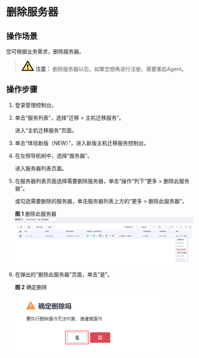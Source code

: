 # 删除服务器<a name="sms_03_0041"></a>

## 操作场景<a name="zh-cn_topic_0248056531_section1566111211466"></a>

您可根据业务需求，删除服务器。

>![](public_sys-resources/icon-caution.gif) **注意：** 
>删除服务器以后，如果您想再进行注册，需要重启Agent。

## 操作步骤<a name="zh-cn_topic_0248056531_section3351933141218"></a>

1.  登录管理控制台。
2.  单击“服务列表”，选择“迁移 \> 主机迁移服务”。

    进入“主机迁移服务”页面。

3.  单击“体验新版（NEW）”，进入新版主机迁移服务控制台。
4.  在左侧导航树中，选择“服务器”。

    进入服务器列表页面。

5.  在服务器列表页面选择需要删除服务器，单击“操作”列下“更多 \> 删除此服务器”。

    或勾选需要删除的服务器，单击服务器列表上方的“更多 \> 删除此服务器”。

    **图 1**  删除此服务器<a name="zh-cn_topic_0248056531_fig17541959494"></a>  
    ![](figures/删除此服务器.png "删除此服务器")

6.  在弹出的“删除此服务器”页面，单击“是”。

    **图 2**  确定删除<a name="zh-cn_topic_0248056531_fig189781215141112"></a>  
    ![](figures/确定删除-3.png "确定删除-3")


